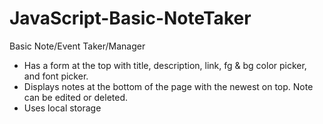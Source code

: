 # JavaScript-Basic-NoteTaker

Basic Note/Event Taker/Manager 
- Has a form at the top with title, description, link, fg & bg color picker, and font picker.
- Displays notes at the bottom of the page with the newest on top. Note can be edited or deleted.
- Uses local storage
